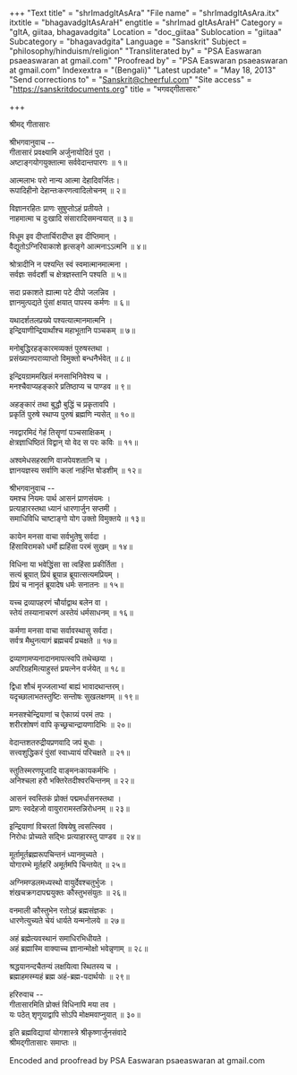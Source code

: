 +++
"Text title" = "shrImadgItAsAra"
"File name" = "shrImadgItAsAra.itx"
itxtitle = "bhagavadgItAsAraH"
engtitle = "shrImad gItAsAraH"
Category = "gItA, giitaa, bhagavadgita"
Location = "doc_giitaa"
Sublocation = "giitaa"
Subcategory = "bhagavadgita"
Language = "Sanskrit"
Subject = "philosophy/hinduism/religion"
"Transliterated by" = "PSA Easwaran psaeaswaran at gmail.com"
"Proofread by" = "PSA Easwaran psaeaswaran at gmail.com"
Indexextra = "(Bengali)"
"Latest update" = "May 18, 2013"
"Send corrections to" = "Sanskrit@cheerful.com"
"Site access" = "https://sanskritdocuments.org"
title = "भगवद्गीतासारः"

+++
  
 श्रीमद् गीतासारः   
  
श्रीभगवानुवाच --  
गीतासारं प्रवक्ष्यामि अर्जुनायोदितं पुरा ।   
अष्टाङ्गयोगयुक्तात्मा सर्ववेदान्तपारगः ॥ १॥  
  
आत्मलाभः परो नान्य आत्मा देहादिवर्जितः।   
रूपादिहीनो देहान्तःकरणत्वादिलोचनम् ॥ २॥  
  
विज्ञानरहितः प्राणः सुषुप्तोऽहं प्रतीयते ।   
नाहमात्मा च दुःखादि संसारादिसमन्वयात् ॥ ३॥  
  
विधूम इव दीप्तार्चिरादीप्त इव दीप्तिमान् ।   
वैद्युतोऽग्निरिवाकाशे हृत्सङ्गे आत्मनाऽऽत्मनि ॥ ४॥  
  
श्रोत्रादीनि न पश्यन्ति स्वं स्वमात्मानमात्मना ।   
सर्वज्ञः सर्वदर्शी च क्षेत्रज्ञस्तानि पश्यति ॥ ५॥  
  
सदा प्रकाशते ह्यात्मा पटे दीपो जलन्निव ।   
ज्ञानमुत्पद्यते पुंसां क्षयात् पापस्य कर्मणः ॥ ६॥  
  
यथादर्शतलप्रख्ये पश्यत्यात्मानमात्मनि ।   
इन्द्रियाणीन्द्रियार्थांश्च महाभूतानि पञ्चकम् ॥ ७॥  
  
मनोबुद्धिरहङ्कारमव्यक्तं पुरुषस्तथा ।   
प्रसंख्यानपराव्याप्तो विमुक्तो बन्धनैर्भवेत् ॥ ८॥  
  
इन्द्रियग्राममखिलं मनसाभिनिवेश्य च ।   
मनश्चैवाप्यहङ्कारे प्रतिष्ठाप्य च पाण्डव ॥ ९॥  
  
अहङ्कारं तथा बुद्धौ बुद्धिं च प्रकृतावपि ।   
प्रकृतिं पुरुषे स्थाप्य पुरुषं ब्रह्मणि न्यसेत् ॥ १०॥  
  
नवद्वारमिदं गेहं तिसॄणां पञ्चसाक्षिकम् ।   
क्षेत्रज्ञाधिष्ठितं विद्वान् यो वेद स परः कविः ॥ ११॥  
  
अश्वमेधसहस्राणि वाजपेयशतानि च ।   
ज्ञानयज्ञस्य सर्वाणि कलां नार्हन्ति षोडशीम् ॥ १२॥  
  
श्रीभगवानुवाच --  
यमश्च नियमः पार्थ आसनं प्राणसंयमः ।   
प्रत्याहारस्तथा ध्यानं धारणार्जुन सप्तमी ।  
समाधिविधि चाष्टाङ्गो योग उक्तो विमुक्तये ॥ १३॥  
  
कायेन मनसा वाचा सर्वभुतेषु सर्वदा ।   
हिंसाविरामको धर्मो ह्यहिंसा परमं सुखम् ॥ १४॥  
  
विधिना या भवेद्धिंसा सा त्वहिंसा प्रकीर्तिता ।   
सत्यं ब्रूयात् प्रियं ब्रूयान्न ब्रूयात्सत्यमप्रियम् ।  
प्रियं च नानृतं ब्रूयादेष धर्मः सनातनः ॥ १५॥  
  
यच्च द्रव्यापहरणं चौर्याद्वाथ बलेन वा ।   
स्तेयं तस्यानाचरणं अस्तेयं धर्मसाधनम् ॥ १६॥  
  
कर्मणा मनसा वाचा सर्वावस्थासु सर्वदा।   
सर्वत्र मैथुनत्यागं ब्रह्मचर्यं प्रचक्षते ॥ १७॥  
  
द्रव्याणामप्यनादानमापत्स्वपि तथेच्छया ।  
अपरिग्रहमित्याहुस्तं प्रयत्नेन वर्जयेत् ॥ १८॥  
  
द्विधा शौचं मृज्जलाभ्यां बाह्यं भावादथान्तरम्।  
यदृच्छालाभतस्तुष्टिः सन्तोषः सुखलक्षणम् ॥ १९॥  
  
मनसश्चेन्द्रियाणां च ऐकाग्र्यं परमं तपः ।  
शरीरशोषणं वापि कृच्छ्रचान्द्रायणादिभिः ॥ २०॥  
  
वेदान्तशतरुद्रीयप्रणवादि जपं बुधाः ।  
सत्त्वशुद्धिकरं पुंसां स्वाध्यायं परिचक्षते ॥ २१॥  
  
स्तुतिस्मरणपूजादि वाङ्मनःकायकर्मभिः ।  
अनिश्चला हरौ भक्तिरेतदीश्वरचिन्तनम् ॥ २२॥  
  
आसनं स्वस्तिकं प्रोक्तं पद्ममर्धासनस्तथा ।  
प्राणः स्वदेहजो वायुरारामस्तन्निरोधनम् ॥ २३॥  
  
इन्द्रियाणां विचरतां विषयेषु त्वसत्स्विव ।  
निरोधः प्रोच्यते सद्भिः प्रत्याहारस्तु पाण्डव ॥ २४॥  
  
मूर्तामूर्तब्रह्मरूपचिन्तनं ध्यानमुच्यते ।  
योगारम्भे मूर्तहरिं अमूर्तमपि चिन्तयेत् ॥ २५॥  
  
अग्निमण्डलमध्यस्थो वायुर्देवश्चतुर्भुजः ।  
शंखचक्रगदापद्मयुक्तः कौस्तुभसंयुतः ॥ २६॥  
  
वनमाली कौस्तुभेन रतोऽहं ब्रह्मसंज्ञकः ।  
धारणेत्युच्यते चेयं धार्यते यन्मनोलये ॥ २७॥  
  
अहं ब्रह्मेत्यवस्थानं समाधिरभिधीयते ।  
अहं ब्रह्मास्मि वाक्याच्च ज्ञानान्मोक्षो भवेन्नृणाम् ॥ २८॥  
  
श्रद्धयानन्दचैतन्यं लक्षयित्वा स्थितस्य च ।  
ब्रह्माहमस्म्यहं ब्रह्म अहं-ब्रह्म-पदार्थयोः ॥ २९॥  
  
हरिरुवाच --  
गीतासारमिति प्रोक्तं विधिनापि मया तव ।   
यः पठेत् श‍ृणुयाद्वापि सोऽपि मोक्षमवाप्नुयात् ॥ ३०॥  
  
इति ब्रह्मविद्यायां योगशास्त्रे श्रीकृष्णार्जुनसंवादे  
श्रीमद्गीतासारः समाप्तः ॥   
  
  
  
Encoded and proofread by PSA Easwaran psaeaswaran at gmail.com  
  
